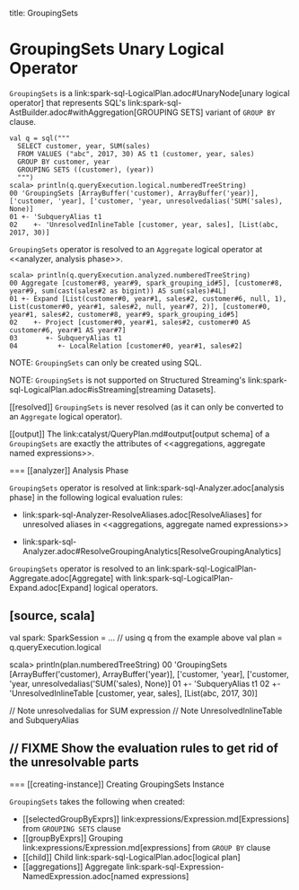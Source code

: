 title: GroupingSets

# GroupingSets Unary Logical Operator

`GroupingSets` is a link:spark-sql-LogicalPlan.adoc#UnaryNode[unary logical operator] that represents SQL's link:spark-sql-AstBuilder.adoc#withAggregation[GROUPING SETS] variant of `GROUP BY` clause.

```
val q = sql("""
  SELECT customer, year, SUM(sales)
  FROM VALUES ("abc", 2017, 30) AS t1 (customer, year, sales)
  GROUP BY customer, year
  GROUPING SETS ((customer), (year))
  """)
scala> println(q.queryExecution.logical.numberedTreeString)
00 'GroupingSets [ArrayBuffer('customer), ArrayBuffer('year)], ['customer, 'year], ['customer, 'year, unresolvedalias('SUM('sales), None)]
01 +- 'SubqueryAlias t1
02    +- 'UnresolvedInlineTable [customer, year, sales], [List(abc, 2017, 30)]
```

`GroupingSets` operator is resolved to an `Aggregate` logical operator at <<analyzer, analysis phase>>.

```
scala> println(q.queryExecution.analyzed.numberedTreeString)
00 Aggregate [customer#8, year#9, spark_grouping_id#5], [customer#8, year#9, sum(cast(sales#2 as bigint)) AS sum(sales)#4L]
01 +- Expand [List(customer#0, year#1, sales#2, customer#6, null, 1), List(customer#0, year#1, sales#2, null, year#7, 2)], [customer#0, year#1, sales#2, customer#8, year#9, spark_grouping_id#5]
02    +- Project [customer#0, year#1, sales#2, customer#0 AS customer#6, year#1 AS year#7]
03       +- SubqueryAlias t1
04          +- LocalRelation [customer#0, year#1, sales#2]
```

NOTE: `GroupingSets` can only be created using SQL.

NOTE: `GroupingSets` is not supported on Structured Streaming's link:spark-sql-LogicalPlan.adoc#isStreaming[streaming Datasets].

[[resolved]]
`GroupingSets` is never resolved (as it can only be converted to an `Aggregate` logical operator).

[[output]]
The link:catalyst/QueryPlan.md#output[output schema] of a `GroupingSets` are exactly the attributes of <<aggregations, aggregate named expressions>>.

=== [[analyzer]] Analysis Phase

`GroupingSets` operator is resolved at link:spark-sql-Analyzer.adoc[analysis phase] in the following logical evaluation rules:

* link:spark-sql-Analyzer-ResolveAliases.adoc[ResolveAliases] for unresolved aliases in <<aggregations, aggregate named expressions>>

* link:spark-sql-Analyzer.adoc#ResolveGroupingAnalytics[ResolveGroupingAnalytics]

`GroupingSets` operator is resolved to an link:spark-sql-LogicalPlan-Aggregate.adoc[Aggregate] with link:spark-sql-LogicalPlan-Expand.adoc[Expand] logical operators.

[source, scala]
----
val spark: SparkSession = ...
// using q from the example above
val plan = q.queryExecution.logical

scala> println(plan.numberedTreeString)
00 'GroupingSets [ArrayBuffer('customer), ArrayBuffer('year)], ['customer, 'year], ['customer, 'year, unresolvedalias('SUM('sales), None)]
01 +- 'SubqueryAlias t1
02    +- 'UnresolvedInlineTable [customer, year, sales], [List(abc, 2017, 30)]

// Note unresolvedalias for SUM expression
// Note UnresolvedInlineTable and SubqueryAlias

// FIXME Show the evaluation rules to get rid of the unresolvable parts
----

=== [[creating-instance]] Creating GroupingSets Instance

`GroupingSets` takes the following when created:

* [[selectedGroupByExprs]] link:expressions/Expression.md[Expressions] from `GROUPING SETS` clause
* [[groupByExprs]] Grouping link:expressions/Expression.md[expressions] from `GROUP BY` clause
* [[child]] Child link:spark-sql-LogicalPlan.adoc[logical plan]
* [[aggregations]] Aggregate link:spark-sql-Expression-NamedExpression.adoc[named expressions]
